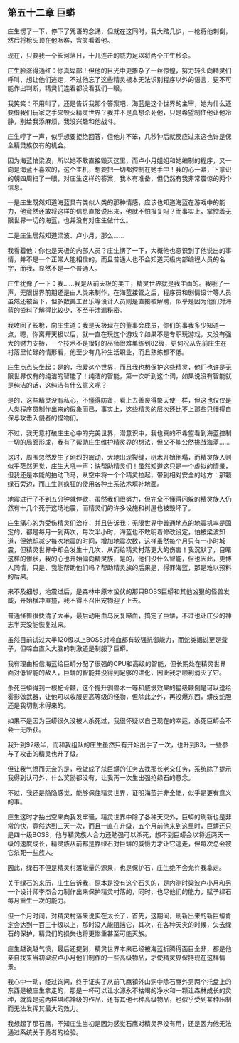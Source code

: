 ## 第五十二章 巨蟒

庄生愣了一下，停下了咒语的念诵，但就在这同时，我大踏几步，一枪将他刺倒，然后将枪头顶在他咽喉，含笑看着他。

现在，只要我一个长河落日，十几连击的威力足以将两个庄生秒杀。

庄生脸涨得通红：你真卑鄙！但他的目光中更掺杂了一丝惊惶，努力转头向精灵们呼叫，想让他们逃走，不过他忘了这些精灵根本无法识别程序以外的语言，更不可能作出判断，精灵们连看都没看我们一眼。

我笑笑：不用叫了，还是告诉我那个答案吧，海蓝是这个世界的主宰，她为什么还要借我们玩家之手来毁灭精灵世界？我并不是真想杀死他，只是希望制住他让他冷静，别给我添麻烦，我没兴趣和他战斗。

庄生哼了一声，似乎想要拒绝回答，但他并不笨，几秒钟后就反应过来这也许是保全精灵族仅有的机会。

因为海蓝怕梁波，所以她不敢直接毁灭这里，而卢小月姐姐和她编制的程序，又一向是海蓝不喜欢的，这个主机，想要把一切都控制在她手中！我的心一紧，下意识的朝四周扫了一眼，对庄生这样的答案，我本有准备，但仍然有我非常震惊的两个信息。

一是庄生既然知道海蓝具有类似人类的那种情感，应该也知道海蓝在游戏中的能力，他竟然还敢将这样的信息直接说出来，他就不怕报复吗？而事实上，掌控着无限世界一切的海蓝，也并没有对庄生做什么。

二是庄生居然知道梁波、卢小月，那么……

我看着他：你也是天极的内部人员？庄生愣了一下，大概他也意识到了他说出的事情，并不是一个正常人能相信的，而且普通人也不会知道天极内部编程人员的名字，而我，显然不是一个普通人。

庄生犹豫了一下：我……我是从前天极的美工，精灵世界就是我主画的。我哦了一声，无限世界前期还是由人类来制作，在海蓝接管之后，程序员和剧情设计等人员虽然还被留下，但多数美工音乐等设计人员则是直接被解聘，似乎是因为他们对海蓝的资料了解得比较少，不至于泄漏秘密。

我收回了长枪，向庄生道：我是天极现在的董事会成员，你们的事我多少知道一点，嗯，你离开天极以后，就一直在玩这个游戏？如果不是专职玩游戏，又没有强大的财力支持，一个技术不是很好的巫师很难单练到82级，更何况从先前庄生在村落里忙碌的情形看，他至少有几种生活职业，而且熟练都不低。

庄生点点头坐起：是的，我爱这个世界，而且我也想保护这些精灵，他们也许是无限世界仅有的纯洁的智能了！纯洁的智能，第一次听到这个词，如果说没有智能就是纯洁的话，这纯洁有什么意义呢？

是的，这些精灵没有私心，不懂得防备，看上去善良得象天使一样，但这也仅仅是人类程序员制作出来的假象而已，事实上，这些精灵的层次还比不上那些只懂得自保与攻击入侵者的怪物们。

不过，我无意打破庄生心中的完美世界，潜意识中，我也真的不希望看到海蓝控制一切的局面形成，我有了帮助庄生维护精灵界的想法，但又不能公然挑战海蓝……

这时，周围忽然发生了剧烈的震动，大地出现裂缝，树木开始倒塌，而精灵族人则似乎茫然无觉，庄生大吼一声：快帮助精灵们！虽然知道这只是一个虚拟的情景，但我还是本能的拍动飞马，从空中将一个个精灵拉起，带到相对安全的地方：那颗绿石旁边，而庄生则疯狂的使用各种土系法术填补地面。

地震进行了不到五分钟就停歇，虽然我们很努力，但完全不懂得闪躲的精灵族人仍然有十几个死于这场地震，而精灵们的许多设施和树屋也被毁坏了。

庄生痛心的为受伤精灵们治疗，并且告诉我：无限世界中普通地点的地震机率是固定的，都是每月一到两次，每次半小时，海蓝也不敢明着修改设定，怕被梁波知道，但她却减少每次地震的时间，增加地震次数，这样虽然每个月只有一小时城震，但精灵世界中却会发生十几次，从而给精灵村落更大的伤害！我沉默了，目睹这样的惨状，我的心也开始偏向精灵族，是的，他们没什么智能，但也因此，更博人同情，只是，我能帮助他们吗？帮助精灵族的后果是，得罪海蓝，那是难以预料的后果。

来不及细想，地震过后，是森林中原本蛰伏的那只BOSS巨蟒和其他凶狠的怪兽发威，开始横冲直撞，我不得不召出宠物迎了上去。

普通怪兽很快清了大半，最后动用血乌反复啼血，搞定了巨蟒，不过也让庄少的神志半天没能恢复过来。

虽然目前试过大半120级以上BOSS对啼血都有较强抗御能力，而蛇类据说更是聋子，但啼血直入大脑的刺激还是制服了巨蟒。

我有理由相信海蓝给巨蟒分配了很强的CPU和高级的智能，但长期处在精灵世界面对低智能的敌人，巨蟒的智能并没得到足够的进化，因此我才顺利消灭了它。

杀死巨蟒得到一根蛇骨鞭，这个提升驯兽术一等和威慑效果的星级鞭倒是可以送给雾影做武器，让他可以收服更高等级的怪物，但除此之外，再没爆东西，蟒皮蛇胆还是我切割术得来的。

如果不是因为巨蟒很久没被人杀死过，我很怀疑以自己现在的幸运，杀死巨蟒会不会一无所获。

我升到92级半，而和我组队的庄生虽然只有开始出手了一次，也升到83，一些参与了攻击的精灵也升了级。

但让我气愤而无奈的是，我做成了杀巨蟒的任务去找那长老交任务，系统除了提示我得到认可外，什么奖励都没有，让我再一次生出强抢绿石的意念。

不过，我还是隐隐感觉，能够保住精灵世界，证明海蓝并非全能，似乎是更有意义的事。

庄生这时才抽出空来向我发牢骚，精灵世界中除了各种天灾外，巨蟒的刷新也是非常的快，竟然达到三天一次，而且一直在升级，五个月前他来到这里时，巨蟒还只是四十级BOSS，他与精灵族人合力还勉强可以杀死，想不到巨蟒会以将近两天一级的速度成长，精灵族从前都是靠绿石对巨蟒的威慑力才让它逃走，但每次总会被它杀死一些族人。

因此，绿石不但是精灵村落能量的源泉，也是保护石，庄生绝不会允许我拿走。

关于绿石的来历，庄生告诉我，原本是没有这个石头的，是内测时梁波卢小月和另一个设计师李杰合力制作出来保护精灵村落的，同时，也尽他们的能力，赋予绿石每月重生一次的能力。

但一个月时间，对精灵村落来说实在太长了，首先，这期间，刷新出来的新巨蟒肯定会达到一百三十级以上，那时没人能阻挡它，其次，在各种天灾的时候，失去绿石的保护，精灵们的损失也将更惨重甚至可能灭族。

庄生越说越气愤，最后还提到，精灵世界本来已经被海蓝折腾得面目全非，都是他亲自找来当初梁波卢小月他们制作的一些高级物品，才使精灵界保持现在这样情景。

我心中一动，经过询问，终于证实了从前飞鹰镇外山洞中除石鹰外另两个托盘上的东西是被庄生拿走的，那是一杯可以让水源永不枯竭的净水和一颗让森林成长的灵种，就算是这两样堪称神级的作品，还有其他七种高级物品，也似乎受到某种压制而无法发挥其最大的效力。

我想起了那石鹰，不知庄生当初是因为感觉石鹰对精灵界没有用，还是因为他无法通过系统关于勇者的检验。

